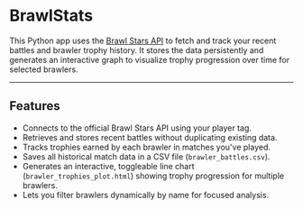 # BrawlStats

This Python app uses the [Brawl Stars API](https://developer.brawlstars.com/) to fetch and track your recent battles and brawler trophy history. It stores the data persistently and generates an interactive graph to visualize trophy progression over time for selected brawlers.

---

## Features

- Connects to the official Brawl Stars API using your player tag.
- Retrieves and stores recent battles without duplicating existing data.
- Tracks trophies earned by each brawler in matches you've played.
- Saves all historical match data in a CSV file (`brawler_battles.csv`).
- Generates an interactive, toggleable line chart (`brawler_trophies_plot.html`) showing trophy progression for multiple brawlers.
- Lets you filter brawlers dynamically by name for focused analysis.